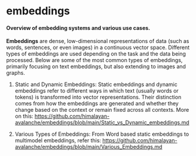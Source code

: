 # embeddings
#### Overview of embedding systems and various use cases.

**Embeddings** are dense, low-dimensional representations of data (such as words, sentences, or even images) in a continuous vector space. Different types of embeddings are used depending on the task and the data being processed. Below are some of the most common types of embeddings, primarily focusing on text embeddings, but also extending to images and graphs.

1. Static and Dynamic Embeddings:
   Static embeddings and dynamic embeddings refer to different ways in which text (usually words or tokens) is transformed into vector representations. Their distinction comes from how the embeddings are generated and whether they change based on the context or remain fixed across all contexts. More on this:
   https://github.com/himalayan-avalanche/embeddings/blob/main/Static_vs_Dynamic_embeddings.md
   

2. Various Types of Embeddings:
From Word based static embeddings to multimodel embeddings, refer this:
https://github.com/himalayan-avalanche/embeddings/blob/main/Various_Embeddings.md
   
